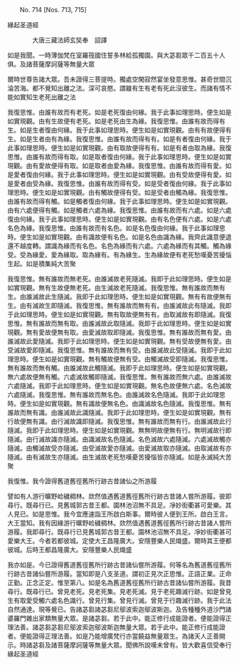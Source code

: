 ﻿　　No. 714 [Nos. 713, 715]

緣起圣道經

　　　　大唐三藏法師玄奘奉　詔譯


如是我聞。一時薄伽梵在室羅筏國住誓多林給孤獨園。與大苾芻眾千二百五十人俱。及諸菩薩摩訶薩等無量大眾

爾時世尊告諸大眾。吾未證得三菩提時。獨處空閑寂然宴坐發意思惟。甚奇世間沉淪苦海。都不覺知出離之法。深可哀愍。謂雖有生有老有死此沒彼生。而諸有情不能如實知生老死出離之法

我復思惟。由誰有故而有老死。如是老死復由何緣。我于此事如理思時。便生如是如實現觀。由有生故便有老死。如是老死由生為緣。我復思惟。由誰有故而得有生。如是生者復由何緣。我于此事如理思時。便生如是如實現觀。由有有故便得有生。如是生者由有為緣。我復思惟。由誰有故而得有有。如是有者復由何緣。我于此事如理思時。便生如是如實現觀。由有取故便得有有。如是有者由取為緣。我復思惟。由誰有故而得有取。如是取者復由何緣。我于此事如理思時。便生如是如實現觀。由有愛故便得有取。如是取者由愛為緣。我復思惟。由誰有故而得有愛。如是愛者復由何緣。我于此事如理思時。便生如是如實現觀。由有受故便得有愛。如是愛者由受為緣。我復思惟。由誰有故而得有受。如是受者復由何緣。我于此事如理思時。便生如是如實現觀。由有觸故便得有受。如是受者由觸為緣。我復思惟。由誰有故而得有觸。如是觸者復由何緣。我于此事如理思時。便生如是如實現觀。由有六處便得有觸。如是觸者六處為緣。我復思惟。由誰有故而有六處。如是六處復由何緣。我于此事如理思時。便生如是如實現觀。由有名色便有六處。如是六處名色為緣。我復思惟。由誰有故而有名色。如是名色復由何緣。我于此事如理思時。便生如是如實現觀。由有識故便有名色。如是名色由識為緣。我齊此識意便退還不越度轉。謂識為緣而有名色。名色為緣而有六處。六處為緣而有其觸。觸為緣受。受為緣愛。愛為緣取。取為緣有。有為緣生。生為緣故便有老死愁嘆憂苦擾惱生起。如是積集純大苦聚

我復思惟。無有誰故而無老死。由誰滅故老死隨滅。我即于此如理思時。便生如是如實現觀。無有生故便無老死。由生滅故老死隨滅。我復思惟。無有誰故而無有生。由誰滅故此生隨滅。我即于此如理思時。便生如是如實現觀。無有有故便無有生。由有滅故生即隨滅。我復思惟。無有誰故而無有有。由誰滅故此有隨滅。我即于此如理思時。便生如是如實現觀。無有取故便無有有。由取滅故有即隨滅。我復思惟。無有誰故而無有取。由誰滅故此取隨滅。我即于此如理思時。便生如是如實現觀。無有愛故便無有取。由愛滅故取即隨滅。我復思惟。無有誰故而無有愛。由誰滅故此愛隨滅。我即于此如理思時。便生如是如實現觀。無有受故便無有愛。由受滅故愛即隨滅。我復思惟。無有誰故而無有受。由誰滅故此受隨滅。我即于此如理思時。便生如是如實現觀。無有觸故便無有受。由觸滅故受即隨滅。我復思惟。無有誰故而無有觸。由誰滅故此觸隨滅。我即于此如理思時。便生如是如實現觀。無六處故便無有觸。六處滅故觸即隨滅。我復思惟。無有誰故而無六處。由誰滅故六處隨滅。我即于此如理思時。便生如是如實現觀。無名色故便無六處。名色滅故六處隨滅。我復思惟。無有誰故而無名色。由誰滅故名色隨滅。我即于此如理思時。便生如是如實現觀。無有識故便無名色。由識滅故名色隨滅。我復思惟。無有誰故而無有識。由誰滅故此識隨滅。我即于此如理思時。便生如是如實現觀。無有行故便無有識。由行滅故識即隨滅。我復思惟。無有誰故而無有行。由誰滅故此行隨滅。我即于此如理思時。便生如是如實現觀。無無明故便無有行。無明滅故行即隨滅。由行滅故識亦隨滅。由識滅故名色隨滅。名色滅故六處隨滅。六處滅故觸亦隨滅。由觸滅故受亦隨滅。由受滅故愛亦隨滅。由愛滅故取亦隨滅。由取滅故有亦隨滅。由有滅故生亦隨滅。由生滅故老死愁嘆憂苦擾惱皆亦隨滅。如是永滅純大苦聚

我復惟。我今證得舊道舊徑舊所行跡古昔諸仙之所游履

譬如有人游行曠野崄穢稠林。欻然值遇舊道舊徑舊所行跡古昔諸人嘗所游履。彼即尋行。既尋行已。見舊城郭古昔王都。園林池沼無不具足。凈妙街衢甚可愛樂。其人見已。如是思惟。我今宜應速詣王所啟白斯事。爾時彼人便到王所。啟白王言。大王當知。我有因緣游行曠野崄穢稠林。欻然值遇舊道舊徑舊所行跡古昔諸人嘗所游履。我即尋行。既尋行已見舊城郭古昔王都。園林池沼無不具足。凈妙街衢甚可愛樂大王。今者若都彼城。定使大王昌隆廣大。安隱豐樂人民熾盛。爾時其王便都彼城。后時王都昌隆廣大。安隱豐樂人民熾盛

我亦如是。今已證得舊道舊徑舊所行跡古昔諸仙嘗所游履。何等名為舊道舊徑舊所行跡古昔諸仙嘗所游履。當知即是八支圣道。謂初正見次正思惟。正語正業。正命正勤。正念正定。惟至第八。如是名為舊道舊徑舊所行跡古昔諸仙嘗所游履。我昔尋行。既尋行已。曾見老死。見老死集。見老死滅。見于老死趣滅行跡。如是曾見生有取愛受觸六處名色識行。曾見行集。曾見行滅。曾見于行趣滅行跡。我于此法自然通達。現等覺已。告諸苾芻諸苾芻尼鄔波索迦鄔波斯迦。及告種種外道沙門諸婆羅門雜出家類無量大眾。是諸苾芻。若于此中。能正修行成能證者。便能證得正理法善。諸苾芻苾芻尼鄔波索迦鄔波斯迦無量大眾。若于此中。能正修行成能證者。便能證得正理法善。如是乃能增廣梵行亦當饒益無量眾生。為諸天人正善開示。時諸苾芻及諸菩薩摩訶薩等無量大眾。聞佛所說嘆未曾有。皆大歡喜信受奉行緣起圣道經
